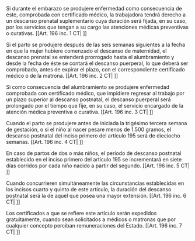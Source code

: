 Si durante el embarazo se produjere enfermedad como consecuencia de éste, comprobada con certificado médico, la trabajadora tendrá derecho a un descanso prenatal suplementario cuya duración será fijada, en su caso, por los servicios que tengan a su cargo las atenciones médicas preventivas o curativas. [[Art. 196 inc. 1 CT| ]]

Si el parto se produjere después de las seis semanas siguientes a la fecha en que la mujer hubiere comenzado el descanso de maternidad, el descanso prenatal se entenderá prorrogado hasta el alumbramiento y desde la fecha de éste se contará el descanso puerperal, lo que deberá ser comprobado, antes de expirar el plazo, con el correspondiente certificado médico o de la matrona. [[Art. 196 inc. 2 CT| ]]

Si como consecuencia del alumbramiento se produjere enfermedad comprobada con certificado médico, que impidiere regresar al trabajo por un plazo superior al descanso postnatal, el descanso puerperal será prolongado por el tiempo que fije, en su caso, el servicio encargado de la atención médica preventiva o curativa. [[Art. 196 inc. 3 CT| ]]

Cuando el parto se produjere antes de iniciada la trigésimo tercera semana de gestación, o si el niño al nacer pesare menos de 1.500 gramos, el descanso postnatal del inciso primero del artículo 195 será de dieciocho semanas. [[Art. 196 inc. 4 CT| ]]

En caso de partos de dos o más niños, el período de descanso postnatal establecido en el inciso primero del artículo 195 se incrementará en siete días corridos por cada niño nacido a partir del segundo. [[Art. 196 inc. 5 CT| ]]

Cuando concurrieren simultáneamente las circunstancias establecidas en los incisos cuarto y quinto de este artículo, la duración del descanso postnatal será la de aquel que posea una mayor extensión. [[Art. 196 inc. 6 CT| ]]

Los certificados a que se refiere este artículo serán expedidos gratuitamente, cuando sean solicitados a médicos o matronas que por cualquier concepto perciban remuneraciones del Estado. [[Art. 196 inc. 7 CT| ]]